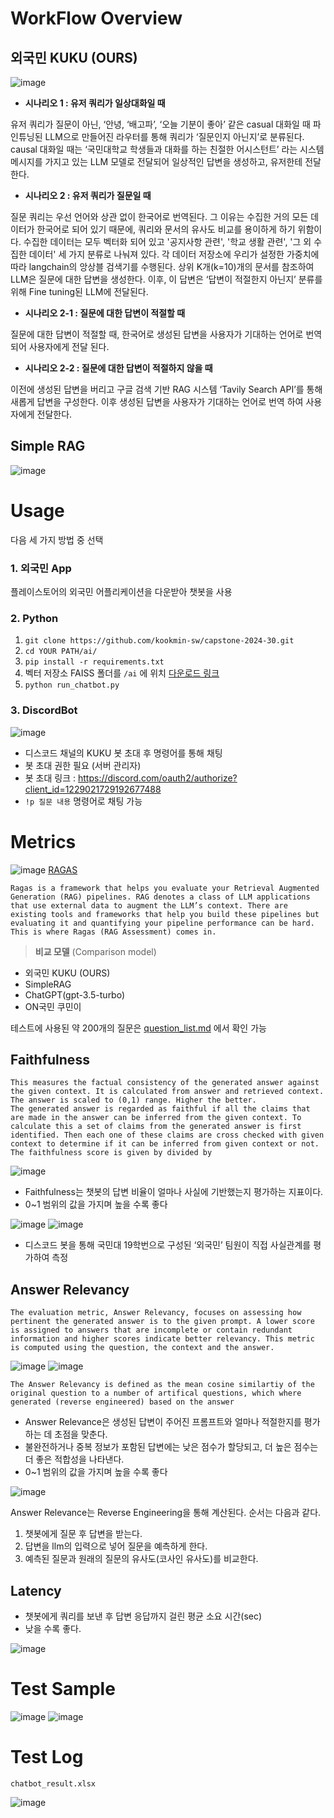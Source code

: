 # WorkFlow Overview

## **외국민 KUKU (OURS)**  

![image](https://github.com/kookmin-sw/capstone-2024-30/assets/54922676/dcec3a29-6d66-45f7-a5af-8f7962fd81e7)


- **시나리오 1 : 유저 쿼리가 일상대화일 때**

유저 쿼리가 질문이 아닌, ‘안녕, ‘배고파’, ‘오늘 기분이 좋아’ 같은 casual 대화일 때 파인튜닝된 LLM으로 만들어진  라우터를 통해 쿼리가 ‘질문인지 아닌지’로 분류된다. causal 대화일 때는 ‘국민대학교 학생들과 대화를 하는 친절한 어시스턴트’ 라는 시스템 메시지를 가지고 있는 LLM 모델로 전달되어 일상적인 답변을 생성하고, 유저한테 전달한다.

- **시나리오 2 : 유저 쿼리가 질문일 때**

질문 쿼리는 우선 언어와 상관 없이 한국어로 번역된다. 그 이유는 수집한 거의 모든 데이터가 한국어로 되어 있기 때문에, 쿼리와 문서의 유사도 비교를 용이하게 하기 위함이다. 수집한 데이터는 모두 벡터화 되어 있고 '공지사항 관련', '학교 생활 관련', '그 외 수집한 데이터' 세 가지 분류로 나눠져 있다. 각 데이터 저장소에 우리가 설정한 가중치에 따라 langchain의 앙상블 검색기를 수행된다. 상위 K개(k=10)개의 문서를 참조하여 LLM은 질문에 대한 답변을 생성한다.
이후, 이 답변은 ‘답변이 적절한지 아닌지’ 분류를 위해 Fine tuning된 LLM에 전달된다.

   - **시나리오 2-1 : 질문에 대한 답변이 적절할 때**

질문에 대한 답변이 적절할 때, 한국어로 생성된 답변을 사용자가 기대하는 언어로 번역 되어 사용자에게 전달 된다.

   - **시나리오 2-2 : 질문에 대한 답변이 적절하지 않을 때**

이전에 생성된 답변을 버리고 구글 검색 기반 RAG 시스템 ‘Tavily Search API’를 통해 새롭게 답변을 구성한다. 이후 생성된 답변을 사용자가 기대하는 언어로 번역 하여 사용자에게 전달한다.

## **Simple RAG**

![image](https://github.com/kookmin-sw/capstone-2024-30/assets/54922676/02bc878b-a121-4ffc-9f09-6be149cf004d)

# Usage
다음 세 가지 방법 중 선택

### 1. 외국민 App
플레이스토어의 외국민 어플리케이션을 다운받아 챗봇을 사용

### 2. Python
1. `git clone https://github.com/kookmin-sw/capstone-2024-30.git`
2. `cd YOUR PATH/ai/`
3. `pip install -r requirements.txt`
4. 벡터 저장소 FAISS 폴더를 `/ai` 에 위치  [다운로드 링크](https://drive.google.com/file/d/1-U5X_xRg0PLITrDWDNMeZK_NAP5IIwsL/view?usp=sharing)
5. `python run_chatbot.py`

### 3. DiscordBot

![image](https://github.com/kookmin-sw/capstone-2024-30/assets/54922676/ea2fd088-3bfa-4fb1-940f-ab34dc6b74d0)

- 디스코드 채널의 KUKU 봇 초대 후 명령어를 통해 채팅
- 봇 초대 권한 필요 (서버 관리자) 
- 봇 초대 링크 : https://discord.com/oauth2/authorize?client_id=1229021729192677488
- `!p 질문 내용` 명령어로 채팅 가능

# Metrics
![image](https://github.com/kookmin-sw/capstone-2024-30/assets/54922676/2d4ed4fc-1f19-44a4-aa30-915b39c84a1c)
[RAGAS](https://docs.ragas.io/en/stable/concepts/metrics/index.html)

```
Ragas is a framework that helps you evaluate your Retrieval Augmented Generation (RAG) pipelines. RAG denotes a class of LLM applications that use external data to augment the LLM’s context. There are existing tools and frameworks that help you build these pipelines but evaluating it and quantifying your pipeline performance can be hard. This is where Ragas (RAG Assessment) comes in.
```


 > __비교 모델__ (Comparison model)
- 외국민 KUKU (OURS)
- SimpleRAG
- ChatGPT(gpt-3.5-turbo)
- ON국민 쿠민이

테스트에 사용된 약 200개의 질문은 [question_list.md](./question_list.md) 에서 확인 가능

## Faithfulness

```
This measures the factual consistency of the generated answer against the given context. It is calculated from answer and retrieved context. The answer is scaled to (0,1) range. Higher the better.
The generated answer is regarded as faithful if all the claims that are made in the answer can be inferred from the given context. To calculate this a set of claims from the generated answer is first identified. Then each one of these claims are cross checked with given context to determine if it can be inferred from given context or not. The faithfulness score is given by divided by
```

![image](https://github.com/kookmin-sw/capstone-2024-30/assets/54922676/612cce91-8e97-4613-8463-926a731d1d15)
- Faithfulness는 챗봇의 답변 비율이 얼마나 사실에 기반했는지 평가하는 지표이다.
- 0~1 범위의 값을 가지며 높을 수록 좋다

![image](https://github.com/kookmin-sw/capstone-2024-30/assets/54922676/61d253af-08b1-4fc6-b9d0-85b3f924df16)
![image](https://github.com/kookmin-sw/capstone-2024-30/assets/54922676/3e444258-7d20-4fa5-b041-a69ff6764969)

-  디스코드 봇을 통해 국민대 19학번으로 구성된 ‘외국민’ 팀원이 직접 사실관계를 평가하여 측정


## Answer Relevancy

```
The evaluation metric, Answer Relevancy, focuses on assessing how pertinent the generated answer is to the given prompt. A lower score is assigned to answers that are incomplete or contain redundant information and higher scores indicate better relevancy. This metric is computed using the question, the context and the answer.
```

![image](https://github.com/kookmin-sw/capstone-2024-30/assets/54922676/acd26582-174f-4b4a-9c09-6f355db0190a)
![image](https://github.com/kookmin-sw/capstone-2024-30/assets/54922676/941267d5-135c-4872-a0ed-97e64253ddb5)

```
The Answer Relevancy is defined as the mean cosine similartiy of the original question to a number of artifical questions, which where generated (reverse engineered) based on the answer
```

- Answer Relevance은 생성된 답변이 주어진 프롬프트와 얼마나 적절한지를 평가하는 데 초점을 맞춘다. 
- 불완전하거나 중복 정보가 포함된 답변에는 낮은 점수가 할당되고, 더 높은 점수는 더 좋은 적합성을 나타낸다.
- 0~1 범위의 값을 가지며 높을 수록 좋다


![image](https://github.com/kookmin-sw/capstone-2024-30/assets/54922676/b1b1e217-5ad8-4238-8092-605e9ce764da)

Answer Relevance는 Reverse Engineering을 통해 계산된다. 순서는 다음과 같다.
1. 챗봇에게 질문 후 답변을 받는다.
2. 답변을 llm의 입력으로 넣어 질문을 예측하게 한다.
3. 예측된 질문과 원래의 질문의 유사도(코사인 유사도)를 비교한다.

## Latency
- 챗봇에게 쿼리를 보낸 후 답변 응답까지 걸린 평균 소요 시간(sec)
- 낮을 수록 좋다.


![image](https://github.com/kookmin-sw/capstone-2024-30/assets/54922676/30caad13-3e69-4345-b1aa-727aaf97e93c)


# Test Sample

![image](https://github.com/kookmin-sw/capstone-2024-30/assets/54922676/5a5bc026-8884-4e44-8b1a-cec26b3216f3)
![image](https://github.com/kookmin-sw/capstone-2024-30/assets/54922676/80c9b745-4c78-430e-9f39-bb0945a27000)

# Test Log

`chatbot_result.xlsx`

![image](https://github.com/kookmin-sw/capstone-2024-30/assets/54922676/63d47585-ad8f-405f-be70-a29cf97db895)

